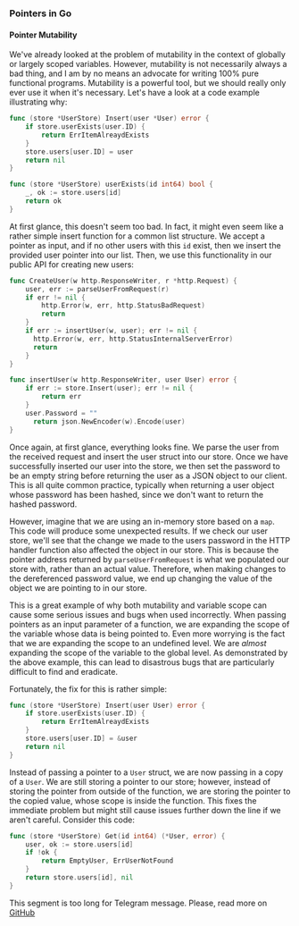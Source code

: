 ### Pointers in Go

#### Pointer Mutability

We've already looked at the problem of mutability in the context of globally or largely scoped variables. However, mutability is not necessarily always a bad thing, and I am by no means an advocate for writing 100% pure functional programs. Mutability is a powerful tool, but we should really only ever use it when it's necessary. Let's have a look at a code example illustrating why:

```go
func (store *UserStore) Insert(user *User) error {
    if store.userExists(user.ID) {
        return ErrItemAlreaydExists
    }
    store.users[user.ID] = user
    return nil
}

func (store *UserStore) userExists(id int64) bool {
    _, ok := store.users[id]
    return ok
}
```

At first glance, this doesn't seem too bad. In fact, it might even seem like a rather simple insert function for a common list structure. We accept a pointer as input, and if no other users with this `id` exist, then we insert the provided user pointer into our list. Then, we use this functionality in our public API for creating new users:

```go
func CreateUser(w http.ResponseWriter, r *http.Request) {
    user, err := parseUserFromRequest(r)
    if err != nil {
        http.Error(w, err, http.StatusBadRequest)
        return
    }
    if err := insertUser(w, user); err != nil {
      http.Error(w, err, http.StatusInternalServerError)
      return
    }
}

func insertUser(w http.ResponseWriter, user User) error {
  	if err := store.Insert(user); err != nil {
        return err
    }
  	user.Password = ""
	  return json.NewEncoder(w).Encode(user)
}
```

Once again, at first glance, everything looks fine. We parse the user from the received request and insert the user struct into our store. Once we have successfully inserted our user into the store, we then set the password to be an empty string before returning the user as a JSON object to our client. This is all quite common practice, typically when returning a user object whose password has been hashed, since we don't want to return the hashed password.

However, imagine that we are using an in-memory store based on a `map`. This code will produce some unexpected results. If we check our user store, we'll see that the change we made to the users password in the HTTP handler function also affected the object in our store. This is because the pointer address returned by `parseUserFromRequest` is what we populated our store with, rather than an actual value. Therefore, when making changes to the dereferenced password value, we end up changing the value of the object we are pointing to in our store.

This is a great example of why both mutability and variable scope can cause some serious issues and bugs when used incorrectly. When passing pointers as an input parameter of a function, we are expanding the scope of the variable whose data is being pointed to. Even more worrying is the fact that we are expanding the scope to an undefined level. We are *almost* expanding the scope of the variable to the global level. As demonstrated by the above example, this can lead to disastrous bugs that are particularly difficult to find and eradicate.

Fortunately, the fix for this is rather simple:

```go
func (store *UserStore) Insert(user User) error {
    if store.userExists(user.ID) {
        return ErrItemAlreaydExists
    }
    store.users[user.ID] = &user
    return nil
}
```

Instead of passing a pointer to a `User` struct, we are now passing in a copy of a `User`. We are still storing a pointer to our store; however, instead of storing the pointer from outside of the function, we are storing the pointer to the copied value, whose scope is inside the function. This fixes the immediate problem but might still cause issues further down the line if we aren't careful. Consider this code:

```go
func (store *UserStore) Get(id int64) (*User, error) {
    user, ok := store.users[id]
    if !ok {
        return EmptyUser, ErrUserNotFound
    }
    return store.users[id], nil
}
```

This segment is too long for Telegram message.
Please, read more on [GitHub](https://github.com/Pungyeon/clean-go-article#pointer-mutability)